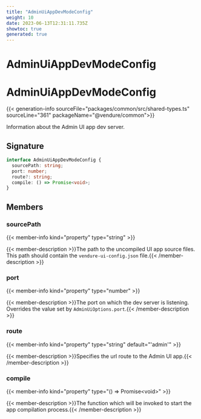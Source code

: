 ```yaml
---
title: "AdminUiAppDevModeConfig"
weight: 10
date: 2023-06-13T12:31:11.735Z
showtoc: true
generated: true
---
```

<!-- This file was generated from the Vendure source. Do not modify. Instead, re-run the "docs:build" script -->

# AdminUiAppDevModeConfig
<div class="symbol">


# AdminUiAppDevModeConfig

{{< generation-info sourceFile="packages/common/src/shared-types.ts" sourceLine="361" packageName="@vendure/common">}}

Information about the Admin UI app dev server.

## Signature

```TypeScript
interface AdminUiAppDevModeConfig {
  sourcePath: string;
  port: number;
  route?: string;
  compile: () => Promise<void>;
}
```
## Members

### sourcePath

{{< member-info kind="property" type="string"  >}}

{{< member-description >}}The path to the uncompiled UI app source files. This path should contain the `vendure-ui-config.json` file.{{< /member-description >}}

### port

{{< member-info kind="property" type="number"  >}}

{{< member-description >}}The port on which the dev server is listening. Overrides the value set by `AdminUiOptions.port`.{{< /member-description >}}

### route

{{< member-info kind="property" type="string" default="'admin'"  >}}

{{< member-description >}}Specifies the url route to the Admin UI app.{{< /member-description >}}

### compile

{{< member-info kind="property" type="() =&#62; Promise&#60;void&#62;"  >}}

{{< member-description >}}The function which will be invoked to start the app compilation process.{{< /member-description >}}


</div>

